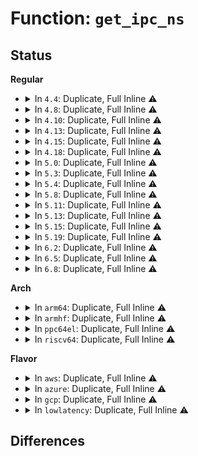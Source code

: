 # Function: <code>get_ipc_ns</code>

## Status
<b>Regular</b>
<ul>
<li>
<details>
<summary>In <code>4.4</code>: Duplicate, Full Inline ⚠️</summary>

**Collision:** Static Duplication

**Inline:** Full

**Transformation:** False

**Instances:**

```
In ipc/util.c (ffffffff8132471b)
Location: include/linux/ipc_namespace.h:119
Inline: True
Inline callers:
  - ipc/util.c:sysvipc_proc_open
```
```
In ipc/shm.c (ffffffff8132b5bb)
Location: include/linux/ipc_namespace.h:119
Inline: True
Inline callers:
  - ipc/shm.c:do_shmat
```
```
In ipc/mqueue.c (ffffffff8132c8ab)
Location: include/linux/ipc_namespace.h:119
Inline: True
Inline callers:
  - ipc/mqueue.c:mqueue_create
```
```
In ipc/namespace.c (ffffffff8132e96f)
Location: include/linux/ipc_namespace.h:119
Inline: True
Inline callers:
  - ipc/namespace.c:ipcns_get
  - ipc/namespace.c:copy_ipcs
  - ipc/namespace.c:ipcns_install
```
</details>
</li>
<li>
<details>
<summary>In <code>4.8</code>: Duplicate, Full Inline ⚠️</summary>

**Collision:** Static Duplication

**Inline:** Full

**Transformation:** False

**Instances:**

```
In ipc/util.c (ffffffff8135930b)
Location: include/linux/ipc_namespace.h:117
Inline: True
Inline callers:
  - ipc/util.c:sysvipc_proc_open
```
```
In ipc/shm.c (ffffffff81360222)
Location: include/linux/ipc_namespace.h:117
Inline: True
Inline callers:
  - ipc/shm.c:do_shmat
```
```
In ipc/mqueue.c (ffffffff8136150b)
Location: include/linux/ipc_namespace.h:117
Inline: True
Inline callers:
  - ipc/mqueue.c:mqueue_create
```
```
In ipc/namespace.c (ffffffff81363906)
Location: include/linux/ipc_namespace.h:117
Inline: True
Inline callers:
  - ipc/namespace.c:ipcns_install
  - ipc/namespace.c:ipcns_get
  - ipc/namespace.c:copy_ipcs
```
</details>
</li>
<li>
<details>
<summary>In <code>4.10</code>: Duplicate, Full Inline ⚠️</summary>

**Collision:** Static Duplication

**Inline:** Full

**Transformation:** False

**Instances:**

```
In ipc/util.c (ffffffff8136f7fb)
Location: include/linux/ipc_namespace.h:118
Inline: True
Inline callers:
  - ipc/util.c:sysvipc_proc_open
```
```
In ipc/shm.c (ffffffff81376a39)
Location: include/linux/ipc_namespace.h:118
Inline: True
Inline callers:
  - ipc/shm.c:do_shmat
```
```
In ipc/mqueue.c (ffffffff81377d0b)
Location: include/linux/ipc_namespace.h:118
Inline: True
Inline callers:
  - ipc/mqueue.c:mqueue_create
```
```
In ipc/namespace.c (ffffffff8137a126)
Location: include/linux/ipc_namespace.h:118
Inline: True
Inline callers:
  - ipc/namespace.c:ipcns_install
  - ipc/namespace.c:ipcns_get
  - ipc/namespace.c:copy_ipcs
```
</details>
</li>
<li>
<details>
<summary>In <code>4.13</code>: Duplicate, Full Inline ⚠️</summary>

**Collision:** Static Duplication

**Inline:** Full

**Transformation:** False

**Instances:**

```
In ipc/util.c (ffffffff81382d2b)
Location: include/linux/ipc_namespace.h:118
Inline: True
Inline callers:
  - ipc/util.c:sysvipc_proc_open
```
```
In ipc/shm.c (ffffffff8138a601)
Location: include/linux/ipc_namespace.h:118
Inline: True
Inline callers:
  - ipc/shm.c:do_shmat
```
```
In ipc/mqueue.c (ffffffff8138b897)
Location: include/linux/ipc_namespace.h:118
Inline: True
Inline callers:
  - ipc/mqueue.c:mqueue_create
```
```
In ipc/namespace.c (ffffffff8138dcf6)
Location: include/linux/ipc_namespace.h:118
Inline: True
Inline callers:
  - ipc/namespace.c:ipcns_install
  - ipc/namespace.c:ipcns_get
  - ipc/namespace.c:copy_ipcs
```
</details>
</li>
<li>
<details>
<summary>In <code>4.15</code>: Duplicate, Full Inline ⚠️</summary>

**Collision:** Static Duplication

**Inline:** Full

**Transformation:** False

**Instances:**

```
In ipc/util.c (ffffffff813a6ccb)
Location: include/linux/ipc_namespace.h:126
Inline: True
Inline callers:
  - ipc/util.c:sysvipc_proc_open
```
```
In ipc/shm.c (ffffffff813af771)
Location: include/linux/ipc_namespace.h:126
Inline: True
Inline callers:
  - ipc/shm.c:do_shmat
```
```
In ipc/mqueue.c (ffffffff813b0c27)
Location: include/linux/ipc_namespace.h:126
Inline: True
Inline callers:
  - ipc/mqueue.c:mqueue_create
```
```
In ipc/namespace.c (ffffffff813b3176)
Location: include/linux/ipc_namespace.h:126
Inline: True
Inline callers:
  - ipc/namespace.c:ipcns_install
  - ipc/namespace.c:ipcns_get
  - ipc/namespace.c:copy_ipcs
```
</details>
</li>
<li>
<details>
<summary>In <code>4.18</code>: Duplicate, Full Inline ⚠️</summary>

**Collision:** Static Duplication

**Inline:** Full

**Transformation:** False

**Instances:**

```
In ipc/util.c (ffffffff813d5f0b)
Location: include/linux/ipc_namespace.h:126
Inline: True
Inline callers:
  - ipc/util.c:sysvipc_proc_open
```
```
In ipc/shm.c (ffffffff813df544)
Location: include/linux/ipc_namespace.h:126
Inline: True
Inline callers:
  - ipc/shm.c:do_shmat
```
```
In ipc/mqueue.c (ffffffff813e3226)
Location: include/linux/ipc_namespace.h:126
Inline: True
Inline callers:
  - ipc/mqueue.c:mqueue_create_attr
```
```
In ipc/namespace.c (ffffffff813e38b6)
Location: include/linux/ipc_namespace.h:126
Inline: True
Inline callers:
  - ipc/namespace.c:ipcns_install
  - ipc/namespace.c:ipcns_get
  - ipc/namespace.c:copy_ipcs
```
</details>
</li>
<li>
<details>
<summary>In <code>5.0</code>: Duplicate, Full Inline ⚠️</summary>

**Collision:** Static Duplication

**Inline:** Full

**Transformation:** False

**Instances:**

```
In ipc/util.c (ffffffff813f05cb)
Location: include/linux/ipc_namespace.h:128
Inline: True
Inline callers:
  - ipc/util.c:sysvipc_proc_open
```
```
In ipc/shm.c (ffffffff813f9c92)
Location: include/linux/ipc_namespace.h:128
Inline: True
Inline callers:
  - ipc/shm.c:do_shmat
```
```
In ipc/mqueue.c (ffffffff813fda16)
Location: include/linux/ipc_namespace.h:128
Inline: True
Inline callers:
  - ipc/mqueue.c:mqueue_create_attr
```
```
In ipc/namespace.c (ffffffff813fde56)
Location: include/linux/ipc_namespace.h:128
Inline: True
Inline callers:
  - ipc/namespace.c:ipcns_install
  - ipc/namespace.c:ipcns_get
  - ipc/namespace.c:get_ipc_ns_exported
  - ipc/namespace.c:copy_ipcs
```
</details>
</li>
<li>
<details>
<summary>In <code>5.3</code>: Duplicate, Full Inline ⚠️</summary>

**Collision:** Static Duplication

**Inline:** Full

**Transformation:** False

**Instances:**

```
In ipc/util.c (ffffffff8141c8eb)
Location: include/linux/ipc_namespace.h:129
Inline: True
Inline callers:
  - ipc/util.c:sysvipc_proc_open
```
```
In ipc/shm.c (ffffffff81426298)
Location: include/linux/ipc_namespace.h:129
Inline: True
Inline callers:
  - ipc/shm.c:do_shmat
```
```
In ipc/mqueue.c (ffffffff8142a05a)
Location: include/linux/ipc_namespace.h:129
Inline: True
Inline callers:
  - ipc/mqueue.c:mqueue_create_attr
  - ipc/mqueue.c:mqueue_evict_inode
  - ipc/mqueue.c:mq_create_mount
  - ipc/mqueue.c:mqueue_init_fs_context
```
```
In ipc/namespace.c (ffffffff8142a486)
Location: include/linux/ipc_namespace.h:129
Inline: True
Inline callers:
  - ipc/namespace.c:ipcns_install
  - ipc/namespace.c:ipcns_get
  - ipc/namespace.c:get_ipc_ns_exported
  - ipc/namespace.c:copy_ipcs
```
</details>
</li>
<li>
<details>
<summary>In <code>5.4</code>: Duplicate, Full Inline ⚠️</summary>

**Collision:** Static Duplication

**Inline:** Full

**Transformation:** False

**Instances:**

```
In ipc/util.c (ffffffff8143673b)
Location: include/linux/ipc_namespace.h:129
Inline: True
Inline callers:
  - ipc/util.c:sysvipc_proc_open
```
```
In ipc/shm.c (ffffffff8143ffe8)
Location: include/linux/ipc_namespace.h:129
Inline: True
Inline callers:
  - ipc/shm.c:do_shmat
```
```
In ipc/mqueue.c (ffffffff81443d8a)
Location: include/linux/ipc_namespace.h:129
Inline: True
Inline callers:
  - ipc/mqueue.c:mqueue_create_attr
  - ipc/mqueue.c:mqueue_evict_inode
  - ipc/mqueue.c:mq_create_mount
  - ipc/mqueue.c:mqueue_init_fs_context
```
```
In ipc/namespace.c (ffffffff814441b6)
Location: include/linux/ipc_namespace.h:129
Inline: True
Inline callers:
  - ipc/namespace.c:ipcns_install
  - ipc/namespace.c:ipcns_get
  - ipc/namespace.c:get_ipc_ns_exported
  - ipc/namespace.c:copy_ipcs
```
</details>
</li>
<li>
<details>
<summary>In <code>5.8</code>: Duplicate, Full Inline ⚠️</summary>

**Collision:** Static Duplication

**Inline:** Full

**Transformation:** False

**Instances:**

```
In ipc/util.c (ffffffff814867af)
Location: include/linux/ipc_namespace.h:131
Inline: True
Inline callers:
  - ipc/util.c:sysvipc_proc_open
```
```
In ipc/shm.c (ffffffff81490d68)
Location: include/linux/ipc_namespace.h:131
Inline: True
Inline callers:
  - ipc/shm.c:do_shmat
```
```
In ipc/mqueue.c (ffffffff81494ce7)
Location: include/linux/ipc_namespace.h:131
Inline: True
Inline callers:
  - ipc/mqueue.c:mq_init_ns
  - ipc/mqueue.c:mqueue_create_attr
  - ipc/mqueue.c:mqueue_evict_inode
  - ipc/mqueue.c:mqueue_init_fs_context
```
```
In ipc/namespace.c (ffffffff814952c8)
Location: include/linux/ipc_namespace.h:131
Inline: True
Inline callers:
  - ipc/namespace.c:ipcns_install
  - ipc/namespace.c:ipcns_get
  - ipc/namespace.c:get_ipc_ns_exported
  - ipc/namespace.c:copy_ipcs
```
</details>
</li>
<li>
<details>
<summary>In <code>5.11</code>: Duplicate, Full Inline ⚠️</summary>

**Collision:** Static Duplication

**Inline:** Full

**Transformation:** False

**Instances:**

```
In ipc/util.c (ffffffff814a3e52)
Location: include/linux/ipc_namespace.h:130
Inline: True
Inline callers:
  - ipc/util.c:sysvipc_proc_open
```
```
In ipc/shm.c (ffffffff814ae4ba)
Location: include/linux/ipc_namespace.h:130
Inline: True
Inline callers:
  - ipc/shm.c:do_shmat
```
```
In ipc/mqueue.c (ffffffff814b2647)
Location: include/linux/ipc_namespace.h:130
Inline: True
Inline callers:
  - ipc/mqueue.c:mq_init_ns
  - ipc/mqueue.c:mq_init_ns
  - ipc/mqueue.c:mqueue_create_attr
  - ipc/mqueue.c:mqueue_create_attr
  - ipc/mqueue.c:mqueue_evict_inode
  - ipc/mqueue.c:mqueue_evict_inode
  - ipc/mqueue.c:mqueue_init_fs_context
  - ipc/mqueue.c:mqueue_init_fs_context
```
```
In ipc/namespace.c (ffffffff814b2d2d)
Location: include/linux/ipc_namespace.h:130
Inline: True
Inline callers:
  - ipc/namespace.c:ipcns_install
  - ipc/namespace.c:ipcns_install
  - ipc/namespace.c:ipcns_get
  - ipc/namespace.c:ipcns_get
  - ipc/namespace.c:get_ipc_ns_exported
  - ipc/namespace.c:get_ipc_ns_exported
  - ipc/namespace.c:copy_ipcs
  - ipc/namespace.c:copy_ipcs
```
</details>
</li>
<li>
<details>
<summary>In <code>5.13</code>: Duplicate, Full Inline ⚠️</summary>

**Collision:** Static Duplication

**Inline:** Full

**Transformation:** False

**Instances:**

```
In ipc/util.c (ffffffff814a9d82)
Location: include/linux/ipc_namespace.h:130
Inline: True
Inline callers:
  - ipc/util.c:sysvipc_proc_open
```
```
In ipc/shm.c (ffffffff814b42e7)
Location: include/linux/ipc_namespace.h:130
Inline: True
Inline callers:
  - ipc/shm.c:do_shmat
```
```
In ipc/mqueue.c (ffffffff814b84b7)
Location: include/linux/ipc_namespace.h:130
Inline: True
Inline callers:
  - ipc/mqueue.c:mq_init_ns
  - ipc/mqueue.c:mq_init_ns
  - ipc/mqueue.c:mqueue_create_attr
  - ipc/mqueue.c:mqueue_create_attr
  - ipc/mqueue.c:mqueue_evict_inode
  - ipc/mqueue.c:mqueue_evict_inode
  - ipc/mqueue.c:mqueue_init_fs_context
  - ipc/mqueue.c:mqueue_init_fs_context
```
```
In ipc/namespace.c (ffffffff814b89bd)
Location: include/linux/ipc_namespace.h:130
Inline: True
Inline callers:
  - ipc/namespace.c:ipcns_install
  - ipc/namespace.c:ipcns_install
  - ipc/namespace.c:ipcns_get
  - ipc/namespace.c:ipcns_get
  - ipc/namespace.c:get_ipc_ns_exported
  - ipc/namespace.c:get_ipc_ns_exported
  - ipc/namespace.c:copy_ipcs
  - ipc/namespace.c:copy_ipcs
```
</details>
</li>
<li>
<details>
<summary>In <code>5.15</code>: Duplicate, Full Inline ⚠️</summary>

**Collision:** Static Duplication

**Inline:** Full

**Transformation:** False

**Instances:**

```
In ipc/util.c (ffffffff81502232)
Location: include/linux/ipc_namespace.h:130
Inline: True
Inline callers:
  - ipc/util.c:sysvipc_proc_open
```
```
In ipc/shm.c (ffffffff8150c981)
Location: include/linux/ipc_namespace.h:130
Inline: True
Inline callers:
  - ipc/shm.c:do_shmat
```
```
In ipc/mqueue.c (ffffffff81510ce7)
Location: include/linux/ipc_namespace.h:130
Inline: True
Inline callers:
  - ipc/mqueue.c:mq_init_ns
  - ipc/mqueue.c:mq_init_ns
  - ipc/mqueue.c:mqueue_create_attr
  - ipc/mqueue.c:mqueue_create_attr
  - ipc/mqueue.c:mqueue_evict_inode
  - ipc/mqueue.c:mqueue_evict_inode
  - ipc/mqueue.c:mqueue_init_fs_context
  - ipc/mqueue.c:mqueue_init_fs_context
```
```
In ipc/namespace.c (ffffffff815111ed)
Location: include/linux/ipc_namespace.h:130
Inline: True
Inline callers:
  - ipc/namespace.c:ipcns_install
  - ipc/namespace.c:ipcns_install
  - ipc/namespace.c:ipcns_get
  - ipc/namespace.c:ipcns_get
  - ipc/namespace.c:get_ipc_ns_exported
  - ipc/namespace.c:get_ipc_ns_exported
  - ipc/namespace.c:copy_ipcs
  - ipc/namespace.c:copy_ipcs
```
</details>
</li>
<li>
<details>
<summary>In <code>5.19</code>: Duplicate, Full Inline ⚠️</summary>

**Collision:** Static Duplication

**Inline:** Full

**Transformation:** False

**Instances:**

```
In ipc/util.c (ffffffff8159389f)
Location: include/linux/ipc_namespace.h:137
Inline: True
Inline callers:
  - ipc/util.c:sysvipc_proc_open
```
```
In ipc/shm.c (ffffffff8159e91b)
Location: include/linux/ipc_namespace.h:137
Inline: True
Inline callers:
  - ipc/shm.c:do_shmat
```
```
In ipc/mqueue.c (ffffffff815a2eec)
Location: include/linux/ipc_namespace.h:137
Inline: True
Inline callers:
  - ipc/mqueue.c:mq_init_ns
  - ipc/mqueue.c:mq_init_ns
  - ipc/mqueue.c:mqueue_create_attr
  - ipc/mqueue.c:mqueue_create_attr
  - ipc/mqueue.c:mqueue_evict_inode
  - ipc/mqueue.c:mqueue_evict_inode
  - ipc/mqueue.c:mqueue_init_fs_context
  - ipc/mqueue.c:mqueue_init_fs_context
```
```
In ipc/namespace.c (ffffffff815a3556)
Location: include/linux/ipc_namespace.h:137
Inline: True
Inline callers:
  - ipc/namespace.c:ipcns_install
  - ipc/namespace.c:ipcns_install
  - ipc/namespace.c:ipcns_get
  - ipc/namespace.c:ipcns_get
  - ipc/namespace.c:get_ipc_ns_exported
  - ipc/namespace.c:get_ipc_ns_exported
  - ipc/namespace.c:copy_ipcs
  - ipc/namespace.c:copy_ipcs
```
</details>
</li>
<li>
<details>
<summary>In <code>6.2</code>: Duplicate, Full Inline ⚠️</summary>

**Collision:** Static Duplication

**Inline:** Full

**Transformation:** False

**Instances:**

```
In ipc/util.c (ffffffff8163c41f)
Location: include/linux/ipc_namespace.h:138
Inline: True
Inline callers:
  - ipc/util.c:sysvipc_proc_open
```
```
In ipc/shm.c (ffffffff81647fdb)
Location: include/linux/ipc_namespace.h:138
Inline: True
Inline callers:
  - ipc/shm.c:do_shmat
```
```
In ipc/mqueue.c (ffffffff8164ca4c)
Location: include/linux/ipc_namespace.h:138
Inline: True
Inline callers:
  - ipc/mqueue.c:mq_init_ns
  - ipc/mqueue.c:mq_init_ns
  - ipc/mqueue.c:mqueue_create_attr
  - ipc/mqueue.c:mqueue_create_attr
  - ipc/mqueue.c:mqueue_evict_inode
  - ipc/mqueue.c:mqueue_evict_inode
  - ipc/mqueue.c:mqueue_init_fs_context
  - ipc/mqueue.c:mqueue_init_fs_context
```
```
In ipc/namespace.c (ffffffff8164d166)
Location: include/linux/ipc_namespace.h:138
Inline: True
Inline callers:
  - ipc/namespace.c:ipcns_install
  - ipc/namespace.c:ipcns_install
  - ipc/namespace.c:ipcns_get
  - ipc/namespace.c:ipcns_get
  - ipc/namespace.c:get_ipc_ns_exported
  - ipc/namespace.c:get_ipc_ns_exported
  - ipc/namespace.c:copy_ipcs
  - ipc/namespace.c:copy_ipcs
```
</details>
</li>
<li>
<details>
<summary>In <code>6.5</code>: Duplicate, Full Inline ⚠️</summary>

**Collision:** Static Duplication

**Inline:** Full

**Transformation:** False

**Instances:**

```
In ipc/util.c (ffffffff8167489f)
Location: include/linux/ipc_namespace.h:138
Inline: True
Inline callers:
  - ipc/util.c:sysvipc_proc_open
```
```
In ipc/shm.c (ffffffff816804ff)
Location: include/linux/ipc_namespace.h:138
Inline: True
Inline callers:
  - ipc/shm.c:do_shmat
```
```
In ipc/mqueue.c (ffffffff816851ac)
Location: include/linux/ipc_namespace.h:138
Inline: True
Inline callers:
  - ipc/mqueue.c:mq_init_ns
  - ipc/mqueue.c:mq_init_ns
  - ipc/mqueue.c:mqueue_create_attr
  - ipc/mqueue.c:mqueue_create_attr
  - ipc/mqueue.c:mqueue_evict_inode
  - ipc/mqueue.c:mqueue_evict_inode
  - ipc/mqueue.c:mqueue_init_fs_context
  - ipc/mqueue.c:mqueue_init_fs_context
```
```
In ipc/namespace.c (ffffffff81685906)
Location: include/linux/ipc_namespace.h:138
Inline: True
Inline callers:
  - ipc/namespace.c:ipcns_install
  - ipc/namespace.c:ipcns_install
  - ipc/namespace.c:ipcns_get
  - ipc/namespace.c:ipcns_get
  - ipc/namespace.c:get_ipc_ns_exported
  - ipc/namespace.c:get_ipc_ns_exported
  - ipc/namespace.c:copy_ipcs
  - ipc/namespace.c:copy_ipcs
```
</details>
</li>
<li>
<details>
<summary>In <code>6.8</code>: Duplicate, Full Inline ⚠️</summary>

**Collision:** Static Duplication

**Inline:** Full

**Transformation:** False

**Instances:**

```
In ipc/util.c (ffffffff816b0c5f)
Location: include/linux/ipc_namespace.h:138
Inline: True
Inline callers:
  - ipc/util.c:sysvipc_proc_open
```
```
In ipc/shm.c (ffffffff816bc91e)
Location: include/linux/ipc_namespace.h:138
Inline: True
Inline callers:
  - ipc/shm.c:do_shmat
```
```
In ipc/mqueue.c (ffffffff816c15cc)
Location: include/linux/ipc_namespace.h:138
Inline: True
Inline callers:
  - ipc/mqueue.c:mq_init_ns
  - ipc/mqueue.c:mq_init_ns
  - ipc/mqueue.c:mqueue_create_attr
  - ipc/mqueue.c:mqueue_create_attr
  - ipc/mqueue.c:mqueue_evict_inode
  - ipc/mqueue.c:mqueue_evict_inode
  - ipc/mqueue.c:mqueue_init_fs_context
  - ipc/mqueue.c:mqueue_init_fs_context
```
```
In ipc/namespace.c (ffffffff816c1d26)
Location: include/linux/ipc_namespace.h:138
Inline: True
Inline callers:
  - ipc/namespace.c:ipcns_install
  - ipc/namespace.c:ipcns_install
  - ipc/namespace.c:ipcns_get
  - ipc/namespace.c:ipcns_get
  - ipc/namespace.c:get_ipc_ns_exported
  - ipc/namespace.c:get_ipc_ns_exported
  - ipc/namespace.c:copy_ipcs
  - ipc/namespace.c:copy_ipcs
```
</details>
</li>
</ul>
<b>Arch</b>
<ul>
<li>
<details>
<summary>In <code>arm64</code>: Duplicate, Full Inline ⚠️</summary>

**Collision:** Static Duplication

**Inline:** Full

**Transformation:** False

**Instances:**

```
In ipc/util.c (ffff80001051cc10)
Location: include/linux/ipc_namespace.h:129
Inline: True
Inline callers:
  - ipc/util.c:sysvipc_proc_open
```
```
In ipc/shm.c (ffff8000105287a4)
Location: include/linux/ipc_namespace.h:129
Inline: True
Inline callers:
  - ipc/shm.c:do_shmat
```
```
In ipc/mqueue.c (ffff80001052c498)
Location: include/linux/ipc_namespace.h:129
Inline: True
Inline callers:
  - ipc/mqueue.c:mqueue_create_attr
  - ipc/mqueue.c:mqueue_evict_inode
  - ipc/mqueue.c:mq_create_mount
  - ipc/mqueue.c:mqueue_init_fs_context
```
```
In ipc/namespace.c (ffff80001052cc24)
Location: include/linux/ipc_namespace.h:129
Inline: True
Inline callers:
  - ipc/namespace.c:ipcns_install
  - ipc/namespace.c:ipcns_get
  - ipc/namespace.c:get_ipc_ns_exported
  - ipc/namespace.c:copy_ipcs
```
</details>
</li>
<li>
<details>
<summary>In <code>armhf</code>: Duplicate, Full Inline ⚠️</summary>

**Collision:** Static Duplication

**Inline:** Full

**Transformation:** False

**Instances:**

```
In ipc/util.c (c06d9018)
Location: include/linux/ipc_namespace.h:129
Inline: True
Inline callers:
  - ipc/util.c:sysvipc_proc_open
```
```
In ipc/shm.c (c06e1c90)
Location: include/linux/ipc_namespace.h:129
Inline: True
Inline callers:
  - ipc/shm.c:do_shmat
```
```
In ipc/mqueue.c (c06e2c00)
Location: include/linux/ipc_namespace.h:129
Inline: True
Inline callers:
  - ipc/mqueue.c:mqueue_create_attr
  - ipc/mqueue.c:mqueue_evict_inode
  - ipc/mqueue.c:mq_create_mount
  - ipc/mqueue.c:mqueue_init_fs_context
```
```
In ipc/namespace.c (c06e5528)
Location: include/linux/ipc_namespace.h:129
Inline: True
Inline callers:
  - ipc/namespace.c:ipcns_install
  - ipc/namespace.c:ipcns_get
  - ipc/namespace.c:get_ipc_ns_exported
  - ipc/namespace.c:copy_ipcs
```
</details>
</li>
<li>
<details>
<summary>In <code>ppc64el</code>: Duplicate, Full Inline ⚠️</summary>

**Collision:** Static Duplication

**Inline:** Full

**Transformation:** False

**Instances:**

```
In ipc/util.c (c000000000665a08)
Location: include/linux/ipc_namespace.h:129
Inline: True
Inline callers:
  - ipc/util.c:sysvipc_proc_open
```
```
In ipc/shm.c (c000000000673284)
Location: include/linux/ipc_namespace.h:129
Inline: True
Inline callers:
  - ipc/shm.c:do_shmat
```
```
In ipc/mqueue.c (c000000000674e8c)
Location: include/linux/ipc_namespace.h:129
Inline: True
Inline callers:
  - ipc/mqueue.c:mqueue_create_attr
  - ipc/mqueue.c:mqueue_evict_inode
  - ipc/mqueue.c:mq_create_mount
  - ipc/mqueue.c:mqueue_init_fs_context
```
```
In ipc/namespace.c (c000000000678bd4)
Location: include/linux/ipc_namespace.h:129
Inline: True
Inline callers:
  - ipc/namespace.c:ipcns_install
  - ipc/namespace.c:ipcns_get
  - ipc/namespace.c:get_ipc_ns_exported
  - ipc/namespace.c:copy_ipcs
```
</details>
</li>
<li>
<details>
<summary>In <code>riscv64</code>: Duplicate, Full Inline ⚠️</summary>

**Collision:** Static Duplication

**Inline:** Full

**Transformation:** False

**Instances:**

```
In ipc/util.c (ffffffe0003845cc)
Location: include/linux/ipc_namespace.h:129
Inline: True
Inline callers:
  - ipc/util.c:sysvipc_proc_open
```
```
In ipc/shm.c (ffffffe00038be22)
Location: include/linux/ipc_namespace.h:129
Inline: True
Inline callers:
  - ipc/shm.c:do_shmat
```
```
In ipc/mqueue.c (ffffffe00038d688)
Location: include/linux/ipc_namespace.h:129
Inline: True
Inline callers:
  - ipc/mqueue.c:mqueue_create_attr
  - ipc/mqueue.c:mqueue_evict_inode
  - ipc/mqueue.c:mq_create_mount
  - ipc/mqueue.c:mqueue_init_fs_context
```
```
In ipc/namespace.c (ffffffe00038eb4a)
Location: include/linux/ipc_namespace.h:129
Inline: True
Inline callers:
  - ipc/namespace.c:ipcns_install
  - ipc/namespace.c:ipcns_get
  - ipc/namespace.c:get_ipc_ns_exported
  - ipc/namespace.c:copy_ipcs
```
</details>
</li>
</ul>
<b>Flavor</b>
<ul>
<li>
<details>
<summary>In <code>aws</code>: Duplicate, Full Inline ⚠️</summary>

**Collision:** Static Duplication

**Inline:** Full

**Transformation:** False

**Instances:**

```
In ipc/util.c (ffffffff8142ed1b)
Location: include/linux/ipc_namespace.h:129
Inline: True
Inline callers:
  - ipc/util.c:sysvipc_proc_open
```
```
In ipc/shm.c (ffffffff814385c8)
Location: include/linux/ipc_namespace.h:129
Inline: True
Inline callers:
  - ipc/shm.c:do_shmat
```
```
In ipc/mqueue.c (ffffffff8143c36a)
Location: include/linux/ipc_namespace.h:129
Inline: True
Inline callers:
  - ipc/mqueue.c:mqueue_create_attr
  - ipc/mqueue.c:mqueue_evict_inode
  - ipc/mqueue.c:mq_create_mount
  - ipc/mqueue.c:mqueue_init_fs_context
```
```
In ipc/namespace.c (ffffffff8143c796)
Location: include/linux/ipc_namespace.h:129
Inline: True
Inline callers:
  - ipc/namespace.c:ipcns_install
  - ipc/namespace.c:ipcns_get
  - ipc/namespace.c:get_ipc_ns_exported
  - ipc/namespace.c:copy_ipcs
```
</details>
</li>
<li>
<details>
<summary>In <code>azure</code>: Duplicate, Full Inline ⚠️</summary>

**Collision:** Static Duplication

**Inline:** Full

**Transformation:** False

**Instances:**

```
In ipc/util.c (ffffffff8141f79b)
Location: include/linux/ipc_namespace.h:129
Inline: True
Inline callers:
  - ipc/util.c:sysvipc_proc_open
```
```
In ipc/shm.c (ffffffff81429038)
Location: include/linux/ipc_namespace.h:129
Inline: True
Inline callers:
  - ipc/shm.c:do_shmat
```
```
In ipc/mqueue.c (ffffffff8142cdda)
Location: include/linux/ipc_namespace.h:129
Inline: True
Inline callers:
  - ipc/mqueue.c:mqueue_create_attr
  - ipc/mqueue.c:mqueue_evict_inode
  - ipc/mqueue.c:mq_create_mount
  - ipc/mqueue.c:mqueue_init_fs_context
```
```
In ipc/namespace.c (ffffffff8142d206)
Location: include/linux/ipc_namespace.h:129
Inline: True
Inline callers:
  - ipc/namespace.c:ipcns_install
  - ipc/namespace.c:ipcns_get
  - ipc/namespace.c:get_ipc_ns_exported
  - ipc/namespace.c:copy_ipcs
```
</details>
</li>
<li>
<details>
<summary>In <code>gcp</code>: Duplicate, Full Inline ⚠️</summary>

**Collision:** Static Duplication

**Inline:** Full

**Transformation:** False

**Instances:**

```
In ipc/util.c (ffffffff8142aebb)
Location: include/linux/ipc_namespace.h:129
Inline: True
Inline callers:
  - ipc/util.c:sysvipc_proc_open
```
```
In ipc/shm.c (ffffffff81434768)
Location: include/linux/ipc_namespace.h:129
Inline: True
Inline callers:
  - ipc/shm.c:do_shmat
```
```
In ipc/mqueue.c (ffffffff8143850a)
Location: include/linux/ipc_namespace.h:129
Inline: True
Inline callers:
  - ipc/mqueue.c:mqueue_create_attr
  - ipc/mqueue.c:mqueue_evict_inode
  - ipc/mqueue.c:mq_create_mount
  - ipc/mqueue.c:mqueue_init_fs_context
```
```
In ipc/namespace.c (ffffffff81438936)
Location: include/linux/ipc_namespace.h:129
Inline: True
Inline callers:
  - ipc/namespace.c:ipcns_install
  - ipc/namespace.c:ipcns_get
  - ipc/namespace.c:get_ipc_ns_exported
  - ipc/namespace.c:copy_ipcs
```
</details>
</li>
<li>
<details>
<summary>In <code>lowlatency</code>: Duplicate, Full Inline ⚠️</summary>

**Collision:** Static Duplication

**Inline:** Full

**Transformation:** False

**Instances:**

```
In ipc/util.c (ffffffff81441d7b)
Location: include/linux/ipc_namespace.h:129
Inline: True
Inline callers:
  - ipc/util.c:sysvipc_proc_open
```
```
In ipc/shm.c (ffffffff8144b88d)
Location: include/linux/ipc_namespace.h:129
Inline: True
Inline callers:
  - ipc/shm.c:do_shmat
```
```
In ipc/mqueue.c (ffffffff8144f54a)
Location: include/linux/ipc_namespace.h:129
Inline: True
Inline callers:
  - ipc/mqueue.c:mqueue_create_attr
  - ipc/mqueue.c:mqueue_evict_inode
  - ipc/mqueue.c:mq_create_mount
  - ipc/mqueue.c:mqueue_init_fs_context
```
```
In ipc/namespace.c (ffffffff8144fa96)
Location: include/linux/ipc_namespace.h:129
Inline: True
Inline callers:
  - ipc/namespace.c:ipcns_install
  - ipc/namespace.c:ipcns_get
  - ipc/namespace.c:get_ipc_ns_exported
  - ipc/namespace.c:copy_ipcs
```
</details>
</li>
</ul>

## Differences
